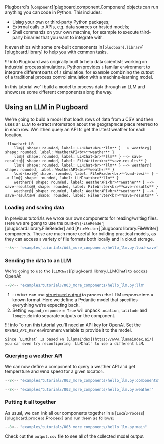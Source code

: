 Plugboard's [`Component`][plugboard.component.Component] objects can run anything you can code in Python. This includes:

* Using your own or third-party Python packages;
* External calls to APIs, e.g. data sources or hosted models;
* Shell commands on your own machine, for example to execute third-party binaries that you want to integrate with.

It even ships with some pre-built components in [`plugboard.library`][plugboard.library] to help you with common tasks.

!!! info
    Plugboard was originally built to help data scientists working on industrial process simulations. Python provides a familar environment to integrate different parts of a simulation, for example combining the output of a traditional process control simulation with a machine-learning model.

In this tutorial we'll build a model to process data through an LLM and showcase some different components along the way.

## Using an LLM in Plugboard

We're going to build a model that loads rows of data from a CSV and then uses an LLM to extract information about the geographical place referred to in each row. We'll then query an API to get the latest weather for each location.

```mermaid
 flowchart LR
    llm@{ shape: rounded, label: LLMChat<br>**llm** } --> weather@{ shape: rounded, label: WeatherAPI<br>**weather** }
    llm@{ shape: rounded, label: LLMChat<br>**llm** } --> save-results@{ shape: rounded, label: FileWriter<br>**save-results** }
    llm@{ shape: rounded, label: LLMChat<br>**llm** } --> weather@{ shape: rounded, label: WeatherAPI<br>**weather** }
    load-text@{ shape: rounded, label: FileReader<br>**load-text** } --> llm@{ shape: rounded, label: LLMChat<br>**llm** }
    weather@{ shape: rounded, label: WeatherAPI<br>**weather** } --> save-results@{ shape: rounded, label: FileWriter<br>**save-results** }
    weather@{ shape: rounded, label: WeatherAPI<br>**weather** } --> save-results@{ shape: rounded, label: FileWriter<br>**save-results** }
```

### Loading and saving data

In previous tutorials we wrote our own components for reading/writing files. Here we are going to use the built-in [`FileReader`][plugboard.library.FileReader] and [`FileWriter`][plugboard.library.FileWriter] components. These are much more useful for building practical models, as they can access a variety of file formats both locally and in cloud storage.
```python
--8<-- "examples/tutorials/003_more_components/hello_llm.py:load-save"
```

### Sending the data to an LLM

We're going to use the [`LLMChat`][plugboard.library.LLMChat] to access OpenAI:
```python
--8<-- "examples/tutorials/003_more_components/hello_llm.py:llm"
```

1. `LLMChat` can use [structured output](https://docs.llamaindex.ai/en/stable/understanding/extraction/structured_llms/) to process the LLM response into a known format. Here we define a Pydantic model that specifies everything we're expecting back.
2. Setting `expand_response = True` will unpack `location`, `latitude` and `longitude` into separate outputs on the component.

!!! info
    To run this tutorial you'll need an API key for [OpenAI](https://platform.openai.com/docs/quickstart). Set the `OPENAI_API_KEY` environment variable to provide it to the model.

    Since `LLMChat` is based on [LlamaIndex](https://www.llamaindex.ai/) you can even try reconfiguring `LLMChat` to use a different LLM.

### Querying a weather API

We can now define a component to query a weather API and get temperature and wind speed for a given location.
```python
--8<-- "examples/tutorials/003_more_components/hello_llm.py:components"

--8<-- "examples/tutorials/003_more_components/hello_llm.py:weather"
```

### Putting it all together

As usual, we can link all our components together in a [`LocalProcess`][plugboard.process.Process] and run them as follows:
```python
--8<-- "examples/tutorials/003_more_components/hello_llm.py:main"
```

Check out the `output.csv` file to see all of the collected model output.

